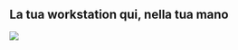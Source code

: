 

<div id="corps">

<h2>La tua workstation qui, nella tua mano</h2>

<img src="Images/earth.png" />

</div>


